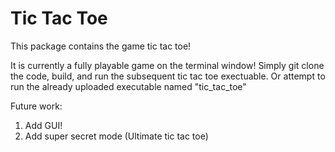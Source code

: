 # Tic Tac Toe

This package contains the game tic tac toe!

It is currently a fully playable game on the terminal window!  Simply git clone the code, build, and run the subsequent tic tac toe exectuable.  Or attempt to run the already uploaded executable named "tic_tac_toe"

Future work:   
  1. Add GUI!
  2. Add super secret mode (Ultimate tic tac toe)
